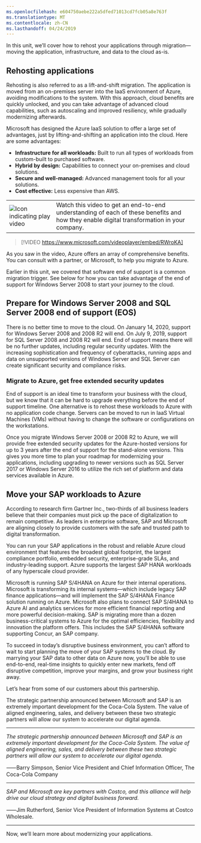 ```yaml
---
ms.openlocfilehash: e604750aebe222a5dfed71013cd7fcb05a8e763f
ms.translationtype: MT
ms.contentlocale: zh-CN
ms.lasthandoff: 04/24/2019
---
```

In this unit, we’ll cover how to rehost your applications through migration—moving the application, infrastructure, and data to the cloud as-is.

## <a name="rehosting-applications"></a>Rehosting applications

Rehosting is also referred to as a lift-and-shift migration. The application is moved from an on-premises server into the IaaS environment of Azure, avoiding modifications to the system. With this approach, cloud benefits are quickly unlocked, and you can take advantage of advanced cloud capabilities, such as autoscaling and improved resiliency, while gradually modernizing afterwards.

Microsoft has designed the Azure IaaS solution to offer a large set of advantages, just by lifting-and-shifting an application into the cloud. Here are some advantages:

- **Infrastructure for all workloads:** Built to run all types of workloads from custom-built to purchased software.
- **Hybrid by design:** Capabilities to connect your on-premises and cloud solutions.
- **Secure and well-managed:** Advanced management tools for all your solutions.
- **Cost effective:** Less expensive than AWS.


|  |  |
| ------------ | -------------|
|![Icon indicating play video](../media/video_icon.png)|Watch this video to get an end-to-end understanding of each of these benefits and how they enable digital transformation in your company.|

> [!VIDEO https://www.microsoft.com/videoplayer/embed/RWroKA]

As you saw in the video, Azure offers an array of comprehensive benefits. You can consult with a partner, or Microsoft, to help you migrate to Azure.

Earlier in this unit, we covered that software end of support is a common migration trigger.  See below for how you can take advantage of the end of support for Windows Server 2008 to start your journey to the cloud.

## <a name="prepare-for-windows-server-2008-and-sql-server-2008-end-of-support-eos"></a>Prepare for Windows Server 2008 and SQL Server 2008 end of support (EOS)

There is no better time to move to the cloud.  On January 14, 2020, support for Windows Server 2008 and 2008 R2 will end. On July 9, 2019, support for SQL Server 2008 and 2008 R2 will end.  End of support means there will be no further updates, including regular security updates.  With the increasing sophistication and frequency of cyberattacks, running apps and data on unsupported versions of Windows Server and SQL Server can create significant security and compliance risks.  

### <a name="migrate-to-azure-get-free-extended-security-updates"></a>Migrate to Azure, get free extended security updates

End of support is an ideal time to transform your business with the cloud, but we know that it can be hard to upgrade everything before the end of support timeline. One alternative is to rehost these workloads to Azure with no application code change. Servers can be moved to run in IaaS Virtual Machines (VMs) without having to change the software or configurations on the workstations.

Once you migrate Windows Server 2008 or 2008 R2 to Azure, we will provide free extended security updates for the Azure-hosted versions for up to 3 years after the end of support for the stand-alone versions.  This gives you more time to plan your roadmap for modernizing your applications, including upgrading to newer versions such as SQL Server 2017 or Windows Server 2016 to utilize the rich set of platform and data services available in Azure.

## <a name="move-your-sap-workloads-to-azure"></a>Move your SAP workloads to Azure

According to research firm Gartner Inc., two-thirds of all business leaders believe that their companies must pick up the pace of digitalization to remain competitive. As leaders in enterprise software, SAP and Microsoft are aligning closely to provide customers with the safe and trusted path to digital transformation.

You can run your SAP applications in the robust and reliable Azure cloud environment that features the broadest global footprint, the largest compliance portfolio, embedded security, enterprise-grade SLAs, and industry-leading support. Azure supports the largest SAP HANA workloads of any hyperscale cloud provider.

Microsoft is running SAP S/4HANA on Azure for their internal operations. Microsoft is transforming its internal systems—which include legacy SAP finance applications—and will implement the SAP S/4HANA Finance solution running on Azure. Microsoft also plans to connect SAP S/4HANA to Azure AI and analytics services for more efficient financial reporting and more powerful decision-making. SAP is migrating more than a dozen business-critical systems to Azure for the optimal efficiencies, flexibility and innovation the platform offers. This includes the SAP S/4HANA software supporting Concur, an SAP company.

To succeed in today’s disruptive business environment, you can’t afford to wait to start planning the move of your SAP systems to the cloud. By marrying your SAP data to other data on Azure now, you’ll be able to use end-to-end, real-time insights to quickly enter new markets, fend off disruptive competition, improve your margins, and grow your business right away.

Let’s hear from some of our customers about this partnership.

The strategic partnership announced between Microsoft and SAP is an extremely important development for the Coca-Cola System. The value of aligned engineering, sales, and delivery between these two strategic partners will allow our system to accelerate our digital agenda.  

---------------
*The strategic partnership announced between Microsoft and SAP is an extremely important development for the Coca-Cola System. The value of aligned engineering, sales, and delivery between these two strategic partners will allow our system to accelerate our digital agenda.*

⸺Barry Simpson, Senior Vice President and Chief Information Officer, The Coca-Cola Company

---------------

*SAP and Microsoft are key partners with Costco, and this alliance will help drive our cloud strategy and digital business forward.*

⸺Jim Rutherford, Senior Vice President of Information Systems at Costco Wholesale.

---------------

Now, we’ll learn more about modernizing your applications.
